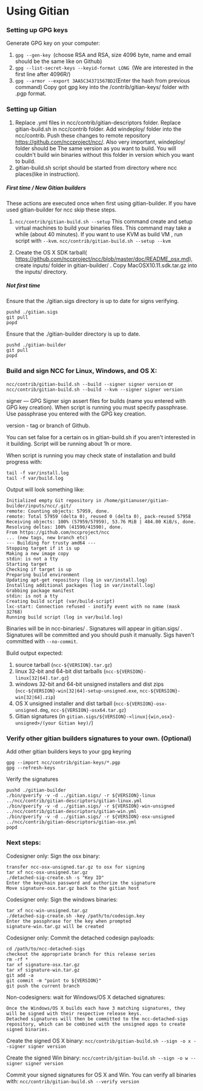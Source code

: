 Using Gitian
====================
### Setting up GPG keys
Generate GPG key on your computer:
1. ```gpg --gen-key ```(choose RSA and RSA, size 4096 byte, name and email should be the same like on Github)
2. ```gpg --list-secret-keys --keyid-format LONG ```(We are interested in the first line after 4096R/)
3. ```gpg --armor --export 3AA5C34371567BD2```(Enter the hash from previous command)
Copy got gpg key into the /contrib/gitian-keys/ folder with .pgp format.
### Setting up Gitian
1. Replace .yml files in ncc/contrib/gitian-descriptors folder. Replace gitian-build.sh in ncc/contrib folder. Add windeploy/ folder into the ncc/contrib. Push these changes to remote repository https://github.com/nccproject/ncc/. Also very important, windeploy/ folder should be The same version as you want to build. You will couldn't build win binaries without this folder in version which you want to build.
2. gitian-build.sh script should be started from directory where ncc places(like in instruction).
##### First time / New Gitian builders
These actions are executed once when first using gitian-builder. If you have used gitian-builder for ncc skip these steps.
1. ```ncc/contrib/gitian-build.sh --setup``` This command create and setup virtual machines to build your binaries files. This command may take a while (about 40 minutes). If you want to use KVM as build VM , run script with ```--kvm```.
    ```ncc/contrib/gitian-build.sh --setup --kvm```

2. Create the OS X SDK tarball( https://github.com/nccproject/ncc/blob/master/doc/README_osx.md), create inputs/ folder in gitian-builder/ . Copy MacOSX10.11.sdk.tar.gz into the inputs/ directory.
##### Not first time
Ensure that the ./gitian.sigs directory is up to date for signs verifying.

    pushd ./gitian.sigs
    git pull
    popd

Ensure that the ./gitian-builder directory is up to date.

    pushd ./gitian-builder
    git pull
    popd

### Build and sign NCC for Linux, Windows, and OS X:

  ```ncc/contrib/gitian-build.sh --build --signer signer version``` or 
  ```ncc/contrib/gitian-build.sh --build --kvm --signer signer version```

signer — GPG Signer sign assert files for builds (name you entered with GPG key creation). When script is running you must specify passphrase. Use passphrase you entered with the GPG key creation. 

version - tag or branch of Github.

You can set false for a certain os in gitian-build.sh if you aren't interested in it building.
Script will be running about 1h or more.

When script is running you may check state of installation and build progress with:

    tail -f var/install.log
    tail -f var/build.log
    
Output will look something like:
    
    Initialized empty Git repository in /home/gitianuser/gitian-builder/inputs/ncc/.git/
    remote: Counting objects: 57959, done.
    remote: Total 57959 (delta 0), reused 0 (delta 0), pack-reused 57958
    Receiving objects: 100% (57959/57959), 53.76 MiB | 484.00 KiB/s, done.
    Resolving deltas: 100% (41590/41590), done.
    From https://github.com/nccproject/ncc
    ... (new tags, new branch etc)
    --- Building for trusty amd64 ---
    Stopping target if it is up
    Making a new image copy
    stdin: is not a tty
    Starting target
    Checking if target is up
    Preparing build environment
    Updating apt-get repository (log in var/install.log)
    Installing additional packages (log in var/install.log)
    Grabbing package manifest
    stdin: is not a tty
    Creating build script (var/build-script)
    lxc-start: Connection refused - inotify event with no name (mask 32768)
    Running build script (log in var/build.log)


Binaries will be in ncc-binaries/ . Signatures will appear in gitian.sigs/ . Signatures will be committed and you should push it manually. Sigs haven't committed with ```--no-commit```.

Build output expected:

  1. source tarball (`ncc-${VERSION}.tar.gz`)
  2. linux 32-bit and 64-bit dist tarballs (`ncc-${VERSION}-linux[32|64].tar.gz`)
  3. windows 32-bit and 64-bit unsigned installers and dist zips (`ncc-${VERSION}-win[32|64]-setup-unsigned.exe`, `ncc-${VERSION}-win[32|64].zip`)
  4. OS X unsigned installer and dist tarball (`ncc-${VERSION}-osx-unsigned.dmg`, `ncc-${VERSION}-osx64.tar.gz`)
  5. Gitian signatures (in `gitian.sigs/${VERSION}-<linux|{win,osx}-unsigned>/(your Gitian key)/`)

### Verify other gitian builders signatures to your own. (Optional)

Add other gitian builders keys to your gpg keyring

    gpg --import ncc/contrib/gitian-keys/*.pgp
    gpg --refresh-keys

Verify the signatures

    pushd ./gitian-builder
    ./bin/gverify -v -d ../gitian.sigs/ -r ${VERSION}-linux ../ncc/contrib/gitian-descriptors/gitian-linux.yml
    ./bin/gverify -v -d ../gitian.sigs/ -r ${VERSION}-win-unsigned ../ncc/contrib/gitian-descriptors/gitian-win.yml
    ./bin/gverify -v -d ../gitian.sigs/ -r ${VERSION}-osx-unsigned ../ncc/contrib/gitian-descriptors/gitian-osx.yml
    popd

### Next steps:

Codesigner only: Sign the osx binary:

    transfer ncc-osx-unsigned.tar.gz to osx for signing
    tar xf ncc-osx-unsigned.tar.gz
    ./detached-sig-create.sh -s "Key ID"
    Enter the keychain password and authorize the signature
    Move signature-osx.tar.gz back to the gitian host

Codesigner only: Sign the windows binaries:

    tar xf ncc-win-unsigned.tar.gz
    ./detached-sig-create.sh -key /path/to/codesign.key
    Enter the passphrase for the key when prompted
    signature-win.tar.gz will be created

Codesigner only: Commit the detached codesign payloads:

    cd /path/to/ncc-detached-sigs
    checkout the appropriate branch for this release series
    rm -rf *
    tar xf signature-osx.tar.gz
    tar xf signature-win.tar.gz
    git add -a
    git commit -m "point to ${VERSION}"
    git push the current branch

Non-codesigners: wait for Windows/OS X detached signatures:

    Once the Windows/OS X builds each have 3 matching signatures, they will be signed with their respective release keys.
    Detached signatures will then be committed to the ncc-detached-sigs repository, which can be combined with the unsigned apps to create signed binaries.

Create the signed OS X binary:
```ncc/contrib/gitian-build.sh --sign -o x --signer signer version```

Create the signed Win binary:
```ncc/contrib/gitian-build.sh --sign -o w --signer signer version```

Commit your signed signatures for OS X and Win.
You can verify all binaries with:
```ncc/contrib/gitian-build.sh --verify version```